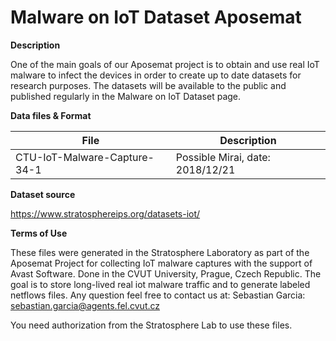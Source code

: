 # Malware on IoT Dataset Aposemat

**Description**

One of the main goals of our Aposemat project is to obtain and use real IoT
malware to infect the devices in order to create up to date datasets for
research purposes. The datasets will be available to the public and published
regularly in the Malware on IoT Dataset page.

**Data files & Format**

| File                         | Description                      |
|------------------------------|----------------------------------|
| CTU-IoT-Malware-Capture-34-1 | Possible Mirai, date: 2018/12/21 |

**Dataset source**

<https://www.stratosphereips.org/datasets-iot/>

**Terms of Use**

These files were generated in the Stratosphere Laboratory as part of the
Aposemat Project for collecting IoT malware captures with the support of Avast
Software. Done in the CVUT University, Prague, Czech Republic. The goal is to
store long-lived real iot malware traffic and to generate labeled netflows
files. Any question feel free to contact us at: Sebastian Garcia:
sebastian.garcia@agents.fel.cvut.cz

You need authorization from the Stratosphere Lab to use these files.
